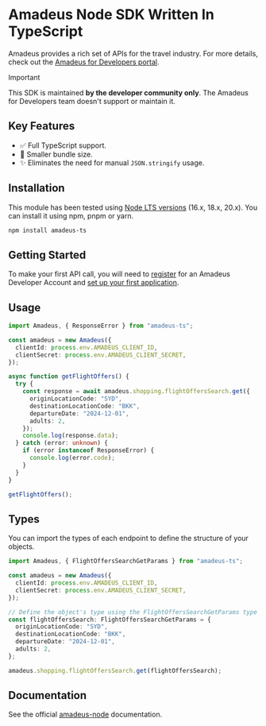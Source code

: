 # Amadeus Node SDK Written In TypeScript

Amadeus provides a rich set of APIs for the travel industry. For more details, check out the [Amadeus for Developers portal](https://developers.amadeus.com).

> [!IMPORTANT]  
> This SDK is maintained **by the developer community only**. The Amadeus for Developers team doesn't support or maintain it.

## Key Features

- ✅ Full TypeScript support.
- 🚀 Smaller bundle size.
- ✨ Eliminates the need for manual `JSON.stringify` usage.

## Installation

This module has been tested using [Node LTS versions](https://nodejs.org/en/about/releases/) (16.x, 18.x, 20.x). You can install it using npm, pnpm or yarn.

```sh
npm install amadeus-ts
```

## Getting Started

To make your first API call, you will need to [register](https://developers.amadeus.com/register) for an Amadeus Developer Account and [set up your first application](https://developers.amadeus.com/my-apps).

## Usage

```ts
import Amadeus, { ResponseError } from "amadeus-ts";

const amadeus = new Amadeus({
  clientId: process.env.AMADEUS_CLIENT_ID,
  clientSecret: process.env.AMADEUS_CLIENT_SECRET,
});

async function getFlightOffers() {
  try {
    const response = await amadeus.shopping.flightOffersSearch.get({
      originLocationCode: "SYD",
      destinationLocationCode: "BKK",
      departureDate: "2024-12-01",
      adults: 2,
    });
    console.log(response.data);
  } catch (error: unknown) {
    if (error instanceof ResponseError) {
      console.log(error.code);
    }
  }
}

getFlightOffers();
```

## Types

You can import the types of each endpoint to define the structure of your objects.

```ts
import Amadeus, { FlightOffersSearchGetParams } from "amadeus-ts";

const amadeus = new Amadeus({
  clientId: process.env.AMADEUS_CLIENT_ID,
  clientSecret: process.env.AMADEUS_CLIENT_SECRET,
});

// Define the object's type using the FlightOffersSearchGetParams type
const flightOffersSearch: FlightOffersSearchGetParams = {
  originLocationCode: "SYD",
  destinationLocationCode: "BKK",
  departureDate: "2024-12-01",
  adults: 2,
};

amadeus.shopping.flightOffersSearch.get(flightOffersSearch);
```

## Documentation

See the official [amadeus-node](https://github.com/amadeus4dev/amadeus-node) documentation.
